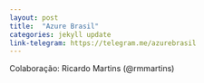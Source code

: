 ```yaml
---
layout: post
title:  "Azure Brasil"
categories: jekyll update
link-telegram: https://telegram.me/azurebrasil
---
```

Colaboração: Ricardo Martins (@rmmartins)
